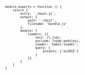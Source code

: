 <code>

    module.exports = function () {
        return {
            entry: './main.js',
            output: {
                path: './dist',
                filename: 'bundle.js'
            },
            module: {
                loaders: [{
                    test: /\.js$/,
                    exclude: /node_modules/,
                    loader: 'babel-loader',
                    query: {
                        presets: ['es2015']
                    }
                }]
            }
        }
    }

</code>